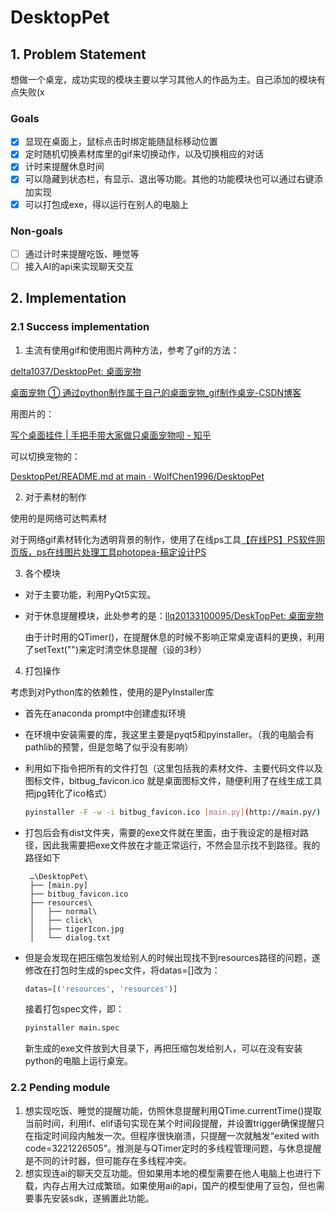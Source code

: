 # DesktopPet

## 1. Problem Statement

想做一个桌宠，成功实现的模块主要以学习其他人的作品为主。自己添加的模块有点失败(x

### Goals

- [x]  显现在桌面上，鼠标点击时绑定能随鼠标移动位置
- [x]  定时随机切换素材库里的gif来切换动作，以及切换相应的对话
- [x]  计时来提醒休息时间
- [x]  可以隐藏到状态栏，有显示、退出等功能。其他的功能模块也可以通过右键添加实现
- [x]  可以打包成exe，得以运行在别人的电脑上

### Non-goals

- [ ]  通过计时来提醒吃饭、睡觉等
- [ ]  接入AI的api来实现聊天交互

## 2. Implementation

### 2.1 Success implementation

1. 主流有使用gif和使用图片两种方法，参考了gif的方法：

[delta1037/DesktopPet: 桌面宠物](https://github.com/delta1037/DesktopPet)

[桌面宠物 ① 通过python制作属于自己的桌面宠物_gif制作桌宠-CSDN博客](https://blog.csdn.net/zujiasheng/article/details/124670676)

用图片的：

[写个桌面挂件 | 手把手带大家做只桌面宠物呗 - 知乎](https://zhuanlan.zhihu.com/p/125693970)

可以切换宠物的：

[DesktopPet/README.md at main · WolfChen1996/DesktopPet](https://github.com/WolfChen1996/DesktopPet/blob/main/README.md)

2. 对于素材的制作

使用的是网络可达鸭素材

对于网络gif素材转化为透明背景的制作，使用了在线ps工具[【在线PS】PS软件网页版，ps在线图片处理工具photopea-稿定设计PS](https://ps.gaoding.com/#/)

3. 各个模块
- 对于主要功能，利用PyQt5实现。
- 对于休息提醒模块，此处参考的是：[llq20133100095/DeskTopPet: 桌面宠物](https://github.com/llq20133100095/DeskTopPet/tree/main)
    
    由于计时用的QTimer()，在提醒休息的时候不影响正常桌宠语料的更换，利用了setText("")来定时清空休息提醒（设的3秒）
    
4. 打包操作

考虑到对Python库的依赖性，使用的是PyInstaller库

- 首先在anaconda prompt中创建虚拟环境
- 在环境中安装需要的库，我这里主要是pyqt5和pyinstaller。（我的电脑会有pathlib的预警，但是忽略了似乎没有影响）
- 利用如下指令把所有的文件打包（这里包括我的素材文件、主要代码文件以及图标文件，bitbug_favicon.ico 就是桌面图标文件，随便利用了在线生成工具把jpg转化了ico格式）
    
    ```bash
    pyinstaller -F -w -i bitbug_favicon.ico [main.py](http://main.py/)
    ```
    
- 打包后会有dist文件夹，需要的exe文件就在里面，由于我设定的是相对路径，因此我需要把exe文件放在才能正常运行，不然会显示找不到路径。我的路径如下
   ``` 
    …\DesktopPet\
    ├── [main.py]
    ├── bitbug_favicon.ico
    ├── resources\
    │   ├── normal\
    │   ├── click\
    │   ├── tigerIcon.jpg
    │   └── dialog.txt
   ``` 
- 但是会发现在把压缩包发给别人的时候出现找不到resources路径的问题，遂修改在打包时生成的spec文件，将datas=[]改为：
    
    ```python
    datas=[('resources', 'resources')]
    ```
    
    接着打包spec文件，即：
    
    ```bash
    pyinstaller main.spec
    ```
    
    新生成的exe文件放到大目录下，再把压缩包发给别人，可以在没有安装python的电脑上运行桌宠。
    

### 2.2 Pending module

1. 想实现吃饭、睡觉的提醒功能，仿照休息提醒利用QTime.currentTime()提取当前时间，利用if、elif语句实现在某个时间段提醒，并设置trigger确保提醒只在指定时间段内触发一次。但程序很快崩溃，只提醒一次就触发“exited with code=3221226505”。推测是与QTimer定时的多线程管理问题，与休息提醒是不同的计时器，但可能存在多线程冲突。
2. 想实现连ai的聊天交互功能。但如果用本地的模型需要在他人电脑上也进行下载，内存占用大过成繁琐。如果使用ai的api，国产的模型使用了豆包，但也需要事先安装sdk，遂搁置此功能。
